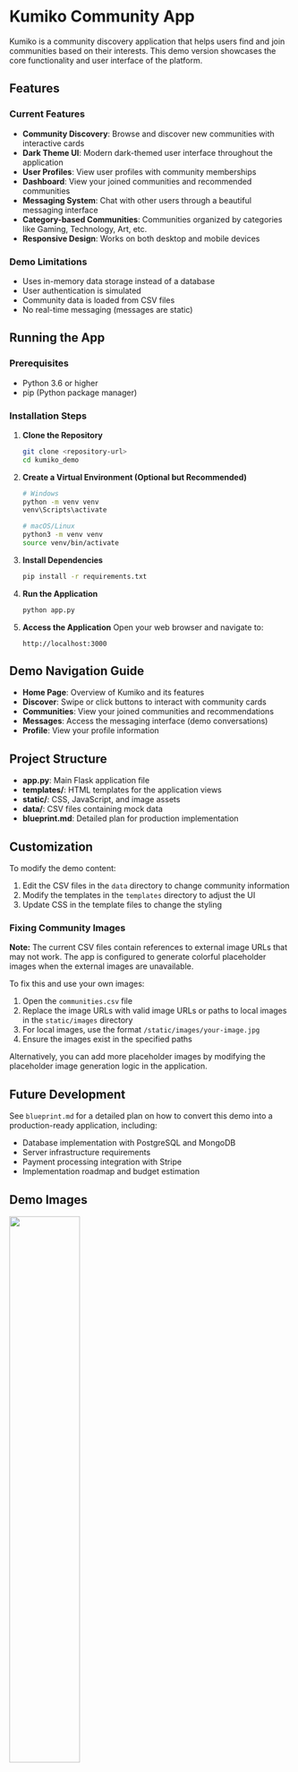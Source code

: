 # Kumiko Community App

Kumiko is a community discovery application that helps users find and join communities based on their interests. This demo version showcases the core functionality and user interface of the platform.

## Features

### Current Features
- **Community Discovery**: Browse and discover new communities with interactive cards
- **Dark Theme UI**: Modern dark-themed user interface throughout the application
- **User Profiles**: View user profiles with community memberships
- **Dashboard**: View your joined communities and recommended communities
- **Messaging System**: Chat with other users through a beautiful messaging interface
- **Category-based Communities**: Communities organized by categories like Gaming, Technology, Art, etc.
- **Responsive Design**: Works on both desktop and mobile devices

### Demo Limitations
- Uses in-memory data storage instead of a database
- User authentication is simulated
- Community data is loaded from CSV files
- No real-time messaging (messages are static)

## Running the App

### Prerequisites
- Python 3.6 or higher
- pip (Python package manager)

### Installation Steps
1. **Clone the Repository**
   ```bash
   git clone <repository-url>
   cd kumiko_demo
   ```

2. **Create a Virtual Environment (Optional but Recommended)**
   ```bash
   # Windows
   python -m venv venv
   venv\Scripts\activate

   # macOS/Linux
   python3 -m venv venv
   source venv/bin/activate
   ```

3. **Install Dependencies**
   ```bash
   pip install -r requirements.txt
   ```

4. **Run the Application**
   ```bash
   python app.py
   ```

5. **Access the Application**
   Open your web browser and navigate to:
   ```
   http://localhost:3000
   ```

## Demo Navigation Guide
- **Home Page**: Overview of Kumiko and its features
- **Discover**: Swipe or click buttons to interact with community cards
- **Communities**: View your joined communities and recommendations
- **Messages**: Access the messaging interface (demo conversations)
- **Profile**: View your profile information

## Project Structure
- **app.py**: Main Flask application file
- **templates/**: HTML templates for the application views
- **static/**: CSS, JavaScript, and image assets
- **data/**: CSV files containing mock data
- **blueprint.md**: Detailed plan for production implementation

## Customization

To modify the demo content:
1. Edit the CSV files in the `data` directory to change community information
2. Modify the templates in the `templates` directory to adjust the UI
3. Update CSS in the template files to change the styling

### Fixing Community Images

**Note:** The current CSV files contain references to external image URLs that may not work. The app is configured to generate colorful placeholder images when the external images are unavailable.

To fix this and use your own images:
1. Open the `communities.csv` file
2. Replace the image URLs with valid image URLs or paths to local images in the `static/images` directory
3. For local images, use the format `/static/images/your-image.jpg`
4. Ensure the images exist in the specified paths

Alternatively, you can add more placeholder images by modifying the placeholder image generation logic in the application.

## Future Development

See `blueprint.md` for a detailed plan on how to convert this demo into a production-ready application, including:
- Database implementation with PostgreSQL and MongoDB
- Server infrastructure requirements
- Payment processing integration with Stripe
- Implementation roadmap and budget estimation

## Demo Images

<img src="demo_images/483498705_1174276000824993_6467995730737574201_n.png" width="50%">
<img src="demo_images/484189988_631203213028815_684817644592350067_n.png" width="50%">
<img src="demo_images/484260817_660781406804832_2543121674639668522_n.png" width="50%">
<img src="demo_images/484292804_1350799645951610_6095186160128108386_n.png" width="50%">
<img src="demo_images/484309792_4026171697642096_2768368532311152896_n.png" width="50%">
<img src="demo_images/484323995_954708036651263_6594379170363961167_n.png" width="50%">
<img src="demo_images/484415302_675142561639305_5383043209528787557_n.png" width="50%">
<img src="demo_images/484588447_1354192025778716_5630200440499560239_n.png" width="50%">
<img src="demo_images/484866938_1307863220519853_6227174204810996570_n.png" width="50%">
<img src="demo_images/485066737_1701193820761844_921007403308682639_n.png" width="50%">
<img src="demo_images/485357696_2372671219767202_6910830652779540589_n.png" width="50%">



---

This demo was created to showcase the potential of the Kumiko Community platform. It is not intended for production use in its current state.
